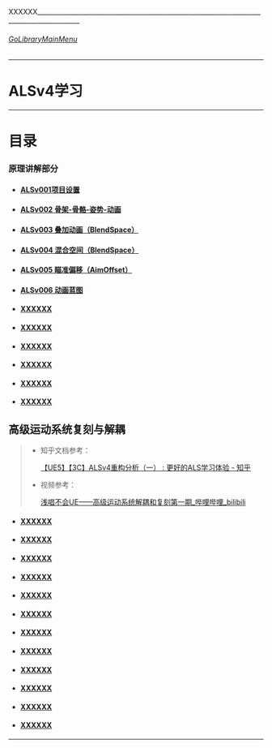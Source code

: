 XXXXXX___________________________________________________________________________________________
###### [GoLibraryMainMenu](../../../_LibraryMainMenu_.md)
___________________________________________________________________________________________

# ALSv4学习

------

# 目录

### 原理讲解部分

- #### [ALSv001项目设置](./ALSv4Learn/ALSv001.md)

- #### [ALSv002 骨架-骨骼-姿势-动画](./ALSv4Learn/ALSv002.md)

- #### [ALSv003 叠加动画（BlendSpace）](./ALSv4Learn/ALSv003.md)

- #### [ALSv004 混合空间（BlendSpace）](./ALSv4Learn/ALSv004.md)

- #### [ALSv005 瞄准偏移（AimOffset）](./ALSv4Learn/ALSv005.md)

- #### [ALSv006 动画蓝图](./ALSv4Learn/ALSv006.md)

- #### [XXXXXX](./ALSv4Learn/ALSv007.md)

- #### [XXXXXX](./ALSv4Learn/ALSv008.md)

- #### [XXXXXX](./ALSv4Learn/ALSv009.md)

- #### [XXXXXX](./ALSv4Learn/ALSv0010.md)

- #### [XXXXXX](./ALSv4Learn/ALSv0011.md)

- #### [XXXXXX](./ALSv4Learn/ALSv0012.md)

## 高级运动系统复刻与解耦

> - 知乎文档参考：
>
>   [【UE5】【3C】ALSv4重构分析（一） : 更好的ALS学习体验 - 知乎](https://zhuanlan.zhihu.com/p/604888297?utm_medium=social&utm_psn=1859793028216135680&utm_source=wechat_session)
>
> - 视频参考：
>
>   [浅唱不会UE——高级运动系统解耦和复刻第一期_哔哩哔哩_bilibili](https://www.bilibili.com/video/BV1ja41197XQ/?spm_id_from=333.788.videopod.episodes&vd_source=9e1e64122d802b4f7ab37bd325a89e6c&p=2)


- #### [XXXXXX](./ALSv4Reproduce/ALSv4Reproduce_v001.md)

- #### [XXXXXX](./ALSv4Reproduce/ALSv4Reproduce_v002.md)

- #### [XXXXXX](./ALSv4Reproduce/ALSv4Reproduce_v003.md)

- #### [XXXXXX](./ALSv4Reproduce/ALSv4Reproduce_v004.md)

- #### [XXXXXX](./ALSv4Reproduce/ALSv4Reproduce_v005.md)

- #### [XXXXXX](./ALSv4Reproduce/ALSv4Reproduce_v006.md)

- #### [XXXXXX](./ALSv4Reproduce/ALSv4Reproduce_v007.md)

- #### [XXXXXX](./ALSv4Reproduce/ALSv4Reproduce_v008.md)

- #### [XXXXXX](./ALSv4Reproduce/ALSv4Reproduce_v009.md)

- #### [XXXXXX](./ALSv4Reproduce/ALSv4Reproduce_v0010.md)

- #### [XXXXXX](./ALSv4Reproduce/ALSv4Reproduce_v0011.md)

- #### [XXXXXX](./ALSv4Reproduce/ALSv4Reproduce_v0012.md)

------
